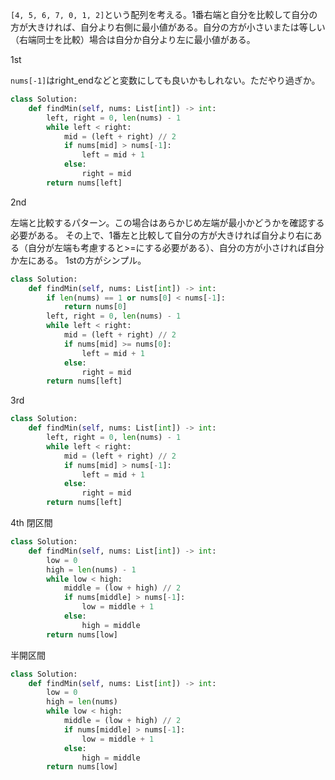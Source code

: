 `[4, 5, 6, 7, 0, 1, 2]`という配列を考える。1番右端と自分を比較して自分の方が大きければ、自分より右側に最小値がある。自分の方が小さいまたは等しい（右端同士を比較）場合は自分か自分より左に最小値がある。

1st

`nums[-1]`はright_endなどと変数にしても良いかもしれない。ただやり過ぎか。

```python
class Solution:
    def findMin(self, nums: List[int]) -> int:
        left, right = 0, len(nums) - 1
        while left < right:
            mid = (left + right) // 2
            if nums[mid] > nums[-1]:
                left = mid + 1
            else:
                right = mid
        return nums[left]
```

2nd

左端と比較するパターン。この場合はあらかじめ左端が最小かどうかを確認する必要がある。
その上で、1番左と比較して自分の方が大きければ自分より右にある（自分が左端も考慮すると>=にする必要がある）、自分の方が小さければ自分か左にある。
1stの方がシンプル。

```python
class Solution:
    def findMin(self, nums: List[int]) -> int:
        if len(nums) == 1 or nums[0] < nums[-1]:
            return nums[0]
        left, right = 0, len(nums) - 1
        while left < right:
            mid = (left + right) // 2
            if nums[mid] >= nums[0]:
                left = mid + 1
            else:
                right = mid
        return nums[left]
```


3rd
```python
class Solution:
    def findMin(self, nums: List[int]) -> int:
        left, right = 0, len(nums) - 1
        while left < right:
            mid = (left + right) // 2
            if nums[mid] > nums[-1]:
                left = mid + 1
            else:
                right = mid
        return nums[left]
```

4th
閉区間
```python
class Solution:
    def findMin(self, nums: List[int]) -> int:
        low = 0
        high = len(nums) - 1
        while low < high:
            middle = (low + high) // 2
            if nums[middle] > nums[-1]:
                low = middle + 1
            else:
                high = middle
        return nums[low]
```

半開区間
```python
class Solution:
    def findMin(self, nums: List[int]) -> int:
        low = 0
        high = len(nums)
        while low < high:
            middle = (low + high) // 2
            if nums[middle] > nums[-1]:
                low = middle + 1
            else:
                high = middle
        return nums[low]
```
